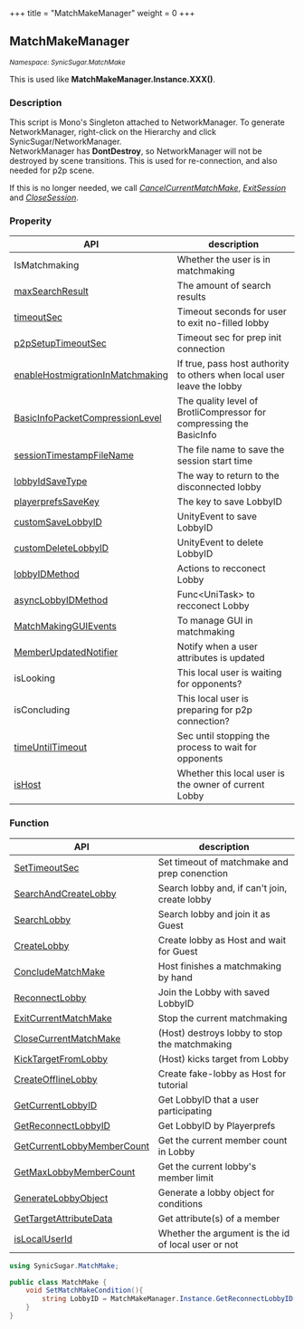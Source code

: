 +++
title = "MatchMakeManager"
weight = 0
+++

## MatchMakeManager
<small>*Namespace: SynicSugar.MatchMake*</small>

This is used like **MatchMakeManager.Instance.XXX()**.


### Description
This script is Mono's Singleton attached to NetworkManager.  To generate NetworkManager, right-click on the Hierarchy and click SynicSugar/NetworkManager.<br>
NetworkManager has **DontDestroy**, so NetworkManager will not be destroyed by scene transitions. This is used for re-connection, and also needed for p2p scene. <br>

If this is no longer needed, we call *[CancelCurrentMatchMake](../MatchMakeManager/cancelcurrentmatchmake)*, *[ExitSession](../../SynicSugar.P2P/ConnectHub/exitsession)* and *[CloseSession](../../SynicSugar.P2P/ConnectHub/exitsession)*.



### Properity
| API | description |
|---|---|
| IsMatchmaking | Whether the user is in matchmaking |
| [maxSearchResult](../MatchMakeManager/maxsearchresult)  | The amount of search results |
| [timeoutSec](../MatchMakeManager/timeoutsec) | Timeout seconds for user to exit no-filled lobby |
| [p2pSetupTimeoutSec](../MatchMakeManager/p2psetuptimeoutsec) | Timeout sec for prep init connection |
| [enableHostmigrationInMatchmaking](../MatchMakeManager/enablehostmigrationinmatchmaking) | If true, pass host authority to others when local user leave the lobby |
| [BasicInfoPacketCompressionLevel](../MatchMakeManager/basicinfopacketcompressionlevel) | The quality level of BrotliCompressor for compressing the BasicInfo |
| [sessionTimestampFileName](../MatchMakeManager/sessiontimestampfilename) | The file name to save the session start time |
| [lobbyIdSaveType](../MatchMakeManager/lobbyidsavetype) | The way to return to the disconnected lobby |
| [playerprefsSaveKey](../MatchMakeManager/playerprefssavekey) | The key to save LobbyID |
| [customSaveLobbyID](../MatchMakeManager/customsavelobbyid) | UnityEvent to save LobbyID |
| [customDeleteLobbyID](../MatchMakeManager/customdeletelobbyid) | UnityEvent to delete LobbyID |
| [lobbyIDMethod](../../SynicSugar.MatchMake/lobbyidmethod) | Actions to recconect Lobby |
| [asyncLobbyIDMethod](../../SynicSugar.MatchMake/asynclobbyidmethod) | Func&lt;UniTask&gt; to recconect Lobby |
| [MatchMakingGUIEvents](../../SynicSugar.MatchMake/matchmakingguievents) | To manage GUI in matchmaking |
| [MemberUpdatedNotifier](../MatchMakeManager/memberupdatednotifier) | Notify when a user attributes is updated |
| isLooking | This local user is waiting for opponents? |
| isConcluding | This local user is preparing for p2p connection? |
| [timeUntilTimeout](../MatchMakeManager/timeuntiltimeout) | Sec until stopping the process to wait for opponents |
| [isHost](../MatchMakeManager/ishost) | Whether this local user is the owner of current Lobby |


### Function 
| API | description |
|---|---|
| [SetTimeoutSec](../MatchMakeManager/settimeoutsec) | Set timeout of matchmake and prep conenction |
| [SearchAndCreateLobby](../MatchMakeManager/searchandcreatelobby) | Search lobby and, if can't join, create lobby |
| [SearchLobby](../MatchMakeManager/searchlobby) | Search lobby and join it as Guest |
| [CreateLobby](../MatchMakeManager/createlobby) | Create lobby as Host and wait for Guest |
| [ConcludeMatchMake](../MatchMakeManager/concludematchmake) | Host finishes a matchmaking by hand |
| [ReconnectLobby](../MatchMakeManager/reconnectlobby) | Join the Lobby with saved LobbyID |
| [ExitCurrentMatchMake](../MatchMakeManager/exitcurrentmatchmake) | Stop the current matchmaking |
| [CloseCurrentMatchMake](../MatchMakeManager/closecurrentmatchmake) | (Host) destroys lobby to stop the matchmaking |
| [KickTargetFromLobby](../MatchMakeManager/kicktargetfromlobby) | (Host) kicks target from Lobby |
| [CreateOfflineLobby](../MatchMakeManager/createofflinelobby) | Create fake-lobby as Host for tutorial |
| [GetCurrentLobbyID](../MatchMakeManager/getcurrentlobbyid) | Get LobbyID that a user participating |
| [GetReconnectLobbyID](../MatchMakeManager/getreconnectlobbyid) | Get LobbyID by Playerprefs |
| [GetCurrentLobbyMemberCount](../MatchMakeManager/getcurrentlobbymembercount) | Get the current member count in Lobby |
| [GetMaxLobbyMemberCount](../MatchMakeManager/getmaxlobbymembercount) | Get the current lobby's member limit |
| [GenerateLobbyObject](../MatchMakeManager/generatelobbyobject) | Generate a lobby object for conditions |
| [GetTargetAttributeData](../MatchMakeManager/gettargetattributedata) | Get attribute(s) of a member |
| [isLocalUserId](../MatchMakeManager/islocaluserid) | Whether the argument is the id of local user or not |


```cs
using SynicSugar.MatchMake;

public class MatchMake {
    void SetMatchMakeCondition(){
        string LobbyID = MatchMakeManager.Instance.GetReconnectLobbyID();
    }
}
```